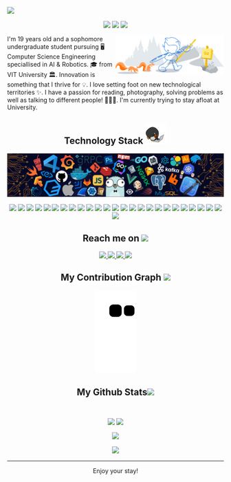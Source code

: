 <p align="center">
 
</p align="center">
<a href="https://abdul-aziz.tech/"><img src="https://github.com/4bdul4ziz/4bdul4ziz/blob/main/images/AbdulAziz.png" /></a>

<p align="center">
 
 <img src="https://badges.pufler.dev/visits/4bdul4ziz/4bdul4ziz"/> 
 <img src="https://badges.pufler.dev/repos/4bdul4ziz"/>
 <img src="https://badges.pufler.dev/commits/yearly/4bdul4ziz" />

</p>

<p align="center">

<img width="50%" align="right" alt="Github Image" src="https://github.com/4bdul4ziz/4bdul4ziz/blob/main/images/cat.svg"/>

  I'm 19 years old and a sophomore undergraduate student pursuing 🖥 Computer Science Engineering speciallised in AI & Robotics. 🎓 from VIT University 🏛. Innovation is something that I thrive for 💡. I love setting foot on new technological territories ✨. I have a passion for reading, photography, solving problems as well as talking to different people! 👨🏻‍💻. I'm currently trying to stay afloat at University.

</p>  

<h2 align="center">Technology Stack <img src="https://github.com/4bdul4ziz/4bdul4ziz/blob/main/images/laptop.gif" width="50"></h2>
<img src="https://github.com/4bdul4ziz/4bdul4ziz/blob/main/images/header_.png" />

<p align="center">
 <img height="30" src="https://img.shields.io/badge/-Python-yellow?style=flat-square-dark&logo=python"/>
<img height="30" src="https://img.shields.io/badge/C-00599C?style=flat-square-dark&logo=c&logoColor=white"/>
<img height="30" src="https://img.shields.io/badge/-C++-00599C?style=flat-square-dark&logo=c"/>
<img height="30" src="https://img.shields.io/badge/-R-blue?style=flat-square-dark&logo=r"/>
<img height="30" src="https://img.shields.io/badge/-GoLang-lightblue?style=flat-square-dark&logo=go"/>
<img height="30" src="https://img.shields.io/badge/-Swift-darkred?style=flat-square-dark&logo=swift"/>
<img height="30" src="https://img.shields.io/badge/-HTML5-E34F26?style=flat-square-dark&logo=html5&logoColor=white"/>
<img height="30" src="https://img.shields.io/badge/-PHP-purple?style=flat-square-dark&logo=php"/>
<img height="30" src="https://img.shields.io/badge/-CSS3-1572B6?style=flat-square-dark&logo=css3"/>
<img height="30" src="https://img.shields.io/badge/-Sass-pink?style=flat-square-dark&logo=sass"/>
<img height="30" src="https://img.shields.io/badge/-Bootstrap-563D7C?style=flat-square-dark&logo=bootstrap"/>
<img height="30" src="https://img.shields.io/badge/-Heroku-430098?style=flat-square-dark&logo=heroku"/>
<img height="30" src="https://img.shields.io/badge/-Discord.py-black?style=flat-square-dark&logo=discord"/>
<img height="30" src="https://img.shields.io/badge/-JavaScript-yellow?style=flat-square-dark&logo=javascript"/>
<img height="30" src="https://img.shields.io/badge/-GoogleCloud-white?style=flat-square-dark&logo=GoogleCloud"/>
<img height="30" src="https://img.shields.io/badge/-Azure-blue?style=flat-square-dark&logo=microsoftazure"/>
<img height="30" src="https://img.shields.io/badge/-Node.js-darkgreen?style=flat-square-dark&logo=Node.js"/>
<img height="30" src="https://img.shields.io/badge/-MongoDB-lightgreen?style=flat-square-dark&logo=mongodb"/>
<img height="30" src="https://img.shields.io/badge/-Django-darkgreen?style=flat-square-dark&logo=django"/>
<img height="30" src="https://img.shields.io/badge/-MySQL-lightblue?style=flat-square-dark&logo=mysql"/>
<img height="30" src="https://img.shields.io/badge/-OracleSQL-red?style=flat-square-dark&logo=oracle"/>
<img height="30" src="https://img.shields.io/badge/-MarkDown-black?style=flat-square-dark&logo=markdown"/>
<img height="30" src="https://img.shields.io/badge/-Arduino-turquoise?style=flat-square-dark&logo=arduino"/>
<img height="30" src="https://img.shields.io/badge/-Git-black?style=flat-square-dark&logo=git"/>
<img height="30" src="https://img.shields.io/badge/-GitHub-black?style=flat-square-dark&logo=github"/>
<img height="30" src="https://img.shields.io/badge/-VSCode-blue?style=flat-square-dark&logo=visualstudiocode"/>
</p>

<h2 align="center">Reach me on <img src="https://media0.giphy.com/media/jqNPzdTTxQfOgOqpO4/source.gif" width="50"></h2>

<p align="center">
  
<a href="https://discord.com/channels/@me/729424807296499822">
 <img height="30" src="https://img.shields.io/badge/-Unicorn✨-5865F2?style=flat-square-dark&logo=discord&logoColor=white&link=hhttps://discord.com/channels/@me/729424807296499822"/>
</a>
<a href="mailto: bb.abdulaziz@gmail.com">
 <img height="30" src="https://img.shields.io/badge/-4bdul4ziz-c14438?style=flat-square-dark&logo=Gmail&logoColor=white&link=mailto:bb.abdulaziz@gmail.com"/>
</a>
<a href="https://www.linkedin.com/in/abdul-aziz-a-b-7612661b3/">
 <img height="30" src="https://img.shields.io/badge/-AbdulAziz-blue?style=flat-square-dark&logo=Linkedin&logoColor=white&link=https://www.linkedin.com/in/abdul-aziz-a-b-7612661b3/"/>
</a>
 <a href="https://twitter.com/AerialUni">
 <img height="30" src="https://img.shields.io/badge/-AerialUni-blue?style=flat-square-dark&logo=twitter&logoColor=white&link=https://twitter.com/ritikhere307"/>
</a>
</p>


<h2 align="center">
  My Contribution Graph <img src="https://media.giphy.com/media/xUA7aZeLE2e0P7Znz2/giphy.gif" width="50">
</h2>
<p align="center">
  <img src="https://github.com/4bdul4ziz/4bdul4ziz/raw/output/github-contribution-grid-snake.svg" alt="snake"></center>
</p>

<h2 align="center">
  My Github Stats<img src="https://media.giphy.com/media/VgCDAzcKvsR6OM0uWg/giphy.gif" width="50">
</h2>
 
<br>

<p align = "center">
  <img  src = "https://github-readme-stats.vercel.app/api?username=4bdul4ziz&show_icons=true&theme=radical&line_height=27">
  <img src = "https://github-readme-stats.vercel.app/api/top-langs/?username=4bdul4ziz&hide=shaderlab,kotlin,hlsl&theme=radical">
</p>

<p align = "center">
 <img  src="https://github-readme-streak-stats.herokuapp.com/?user=4bdul4ziz&show_icons=true&locale=en&layout=compact&theme=radical&line_height=0" />
</p> 

<p align = "center">
 <img src="https://activity-graph.herokuapp.com/graph?username=4bdul4ziz&theme=redical">
</p> 
<hr>
<p align="center">Enjoy your stay!</p>
